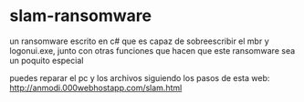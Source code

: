# slam-ransomware
 un ransomware escrito en c# que es capaz de sobreescribir el mbr y logonui.exe, junto con otras funciones que hacen que este ransomware sea un poquito especial

puedes reparar el pc y los archivos siguiendo los pasos de esta web: http://anmodi.000webhostapp.com/slam.html
